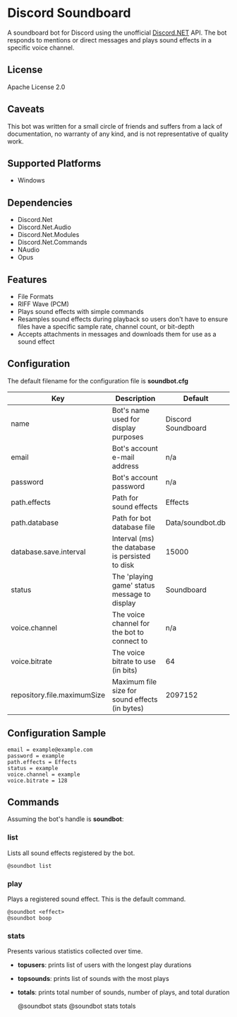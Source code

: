 # Discord Soundboard

A soundboard bot for Discord using the unofficial [Discord.NET](https://github.com/RogueException/Discord.Net) API. The bot responds to mentions or direct messages and plays sound effects in a specific voice channel.

## License

Apache License 2.0

## Caveats

This bot was written for a small circle of friends and suffers from a lack of documentation, no warranty of any kind, and is not representative of quality work.

## Supported Platforms
- Windows

## Dependencies
- Discord.Net
- Discord.Net.Audio
- Discord.Net.Modules
- Discord.Net.Commands
- NAudio
- Opus

## Features

- File Formats
 - RIFF Wave (PCM)
- Plays sound effects with simple commands
- Resamples sound effects during playback so users don't have to ensure files have a specific sample rate, channel count, or bit-depth
- Accepts attachments in messages and downloads them for use as a sound effect

## Configuration

The default filename for the configuration file is **soundbot.cfg**

| Key                    | Description                                                 | Default                       |
| ---------------------- | ----------------------------------------------------------- | ----------------------------- |
| name                   | Bot's name used for display purposes                        | Discord Soundboard            |
| email                  | Bot's account e-mail address                                | n/a                           |
| password               | Bot's account password                                      | n/a                           |
| path.effects           | Path for sound effects                                      | Effects                       |
| path.database          | Path for bot database file                                  | Data/soundbot.db              |
| database.save.interval | Interval (ms) the database is persisted to disk             | 15000                         |
| status                 | The 'playing game' status message to display                | Soundboard                    |
| voice.channel          | The voice channel for the bot to connect to                 | n/a                           |
| voice.bitrate          | The voice bitrate to use (in bits)                          | 64                            |
| repository.file.maximumSize | Maximum file size for sound effects (in bytes)         | 2097152                       |

## Configuration Sample

    email = example@example.com
    password = example
    path.effects = Effects
    status = example
    voice.channel = example
    voice.bitrate = 128

## Commands

Assuming the bot's handle is **soundbot**:

### list

Lists all sound effects registered by the bot.

    @soundbot list

### play

Plays a registered sound effect. This is the default command.

    @soundbot <effect>
    @soundbot boop
    
### stats

Presents various statistics collected over time.
- **topusers**: prints list of users with the longest play durations
- **topsounds**: prints list of sounds with the most plays
- **totals**: prints total number of sounds, number of plays, and total duration 

    @soundbot stats <stat>
    @soundbot stats totals
